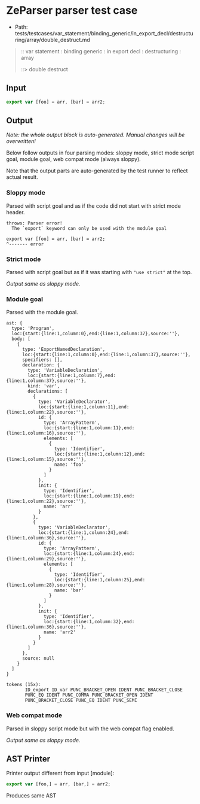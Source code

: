 # ZeParser parser test case

- Path: tests/testcases/var_statement/binding_generic/in_export_decl/destructuring/array/double_destruct.md

> :: var statement : binding generic : in export decl : destructuring : array
>
> ::> double destruct

## Input

`````js
export var [foo] = arr, [bar] = arr2;
`````

## Output

_Note: the whole output block is auto-generated. Manual changes will be overwritten!_

Below follow outputs in four parsing modes: sloppy mode, strict mode script goal, module goal, web compat mode (always sloppy).

Note that the output parts are auto-generated by the test runner to reflect actual result.

### Sloppy mode

Parsed with script goal and as if the code did not start with strict mode header.

`````
throws: Parser error!
  The `export` keyword can only be used with the module goal

export var [foo] = arr, [bar] = arr2;
^------- error
`````

### Strict mode

Parsed with script goal but as if it was starting with `"use strict"` at the top.

_Output same as sloppy mode._

### Module goal

Parsed with the module goal.

`````
ast: {
  type: 'Program',
  loc:{start:{line:1,column:0},end:{line:1,column:37},source:''},
  body: [
    {
      type: 'ExportNamedDeclaration',
      loc:{start:{line:1,column:0},end:{line:1,column:37},source:''},
      specifiers: [],
      declaration: {
        type: 'VariableDeclaration',
        loc:{start:{line:1,column:7},end:{line:1,column:37},source:''},
        kind: 'var',
        declarations: [
          {
            type: 'VariableDeclarator',
            loc:{start:{line:1,column:11},end:{line:1,column:22},source:''},
            id: {
              type: 'ArrayPattern',
              loc:{start:{line:1,column:11},end:{line:1,column:16},source:''},
              elements: [
                {
                  type: 'Identifier',
                  loc:{start:{line:1,column:12},end:{line:1,column:15},source:''},
                  name: 'foo'
                }
              ]
            },
            init: {
              type: 'Identifier',
              loc:{start:{line:1,column:19},end:{line:1,column:22},source:''},
              name: 'arr'
            }
          },
          {
            type: 'VariableDeclarator',
            loc:{start:{line:1,column:24},end:{line:1,column:36},source:''},
            id: {
              type: 'ArrayPattern',
              loc:{start:{line:1,column:24},end:{line:1,column:29},source:''},
              elements: [
                {
                  type: 'Identifier',
                  loc:{start:{line:1,column:25},end:{line:1,column:28},source:''},
                  name: 'bar'
                }
              ]
            },
            init: {
              type: 'Identifier',
              loc:{start:{line:1,column:32},end:{line:1,column:36},source:''},
              name: 'arr2'
            }
          }
        ]
      },
      source: null
    }
  ]
}

tokens (15x):
       ID_export ID_var PUNC_BRACKET_OPEN IDENT PUNC_BRACKET_CLOSE
       PUNC_EQ IDENT PUNC_COMMA PUNC_BRACKET_OPEN IDENT
       PUNC_BRACKET_CLOSE PUNC_EQ IDENT PUNC_SEMI
`````


### Web compat mode

Parsed in sloppy script mode but with the web compat flag enabled.

_Output same as sloppy mode._

## AST Printer

Printer output different from input [module]:

````js
export var [foo,] = arr, [bar,] = arr2;
````

Produces same AST
